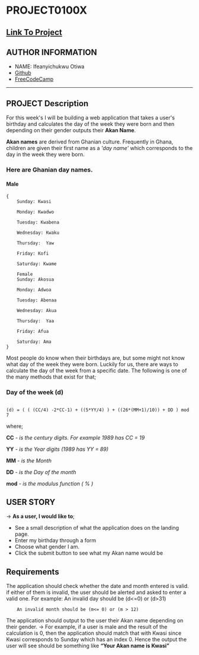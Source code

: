 # PROJECT0100X
[Link To Project](http://htmlpreview.github.io/?https://github.com/ifeanyiotiwa-hub/project0100x/index.html)
-------------------------------------------------------------------------------------------------------------------------------------------------------------------
## AUTHOR INFORMATION
- NAME: Ifeanyichukwu Otiwa
- [Github](https://github.com/ifeanyiotiwa-hub)
- [FreeCodeCamp](https://www.freecodecamp.org/istar007)

-------------------------------------------------------------------------------------------------------------------------------------------------------------------
## PROJECT Description
For this week's I will be  building a web application that takes a user's birthday and calculates the day of the week they were born and then depending on their gender outputs their **Akan Name**. 

**Akan names** are derived from Ghanian culture. Frequently in Ghana, children are given their first name as a _'day name'_ which corresponds to the day in the week they were born. 

### Here are Ghanian day names.

#### Male
```
{ 
    Sunday: Kwasi

    Monday: Kwadwo

    Tuesday: Kwabena

    Wednesday: Kwaku

    Thursday:  Yaw

    Friday: Kofi

    Saturday: Kwame

    Female
    Sunday: Akosua

    Monday: Adwoa

    Tuesday: Abenaa

    Wednesday: Akua

    Thursday:  Yaa

    Friday: Afua

    Saturday: Ama
}
```

Most people do know when their birthdays are, but some might not know what day of the week they were born. Luckily for us, there are ways to calculate the day of the week from a specific date. The following is one of the many methods that exist for that;

### Day of the week  (d)

``` 

(d) = ( ( (CC/4) -2*CC-1) + ((5*YY/4) ) + ((26*(MM+1)/10)) + DD ) mod 7

```

 where;

 **CC** - *is the century digits. For example 1989 has CC = 19*

 **YY** - *is the Year digits (1989 has YY = 89)*

 **MM** -  *is the Month*

 **DD** - *is the Day of the month* 

 **mod** - *is the modulus function ( % )*

## USER STORY
 
 -> **As a user, I would like to**;

- See a  small description of what the application does on the landing page.
- Enter my birthday through a form 
- Choose what gender I am.
- Click the submit button to see what my Akan name would be

## Requirements 

The application should check whether the date and month entered is valid. if either of them is invalid,  the user should be alerted and asked to enter a valid one. For example:
        An invalid day should be (d<=0) or (d>31)

        An invalid month should be (m<= 0) or (m > 12)  

The application should output to the user their Akan name depending on their gender. 
-> For example, if a user is male and the result of the calculation is 0, then the application should match that with Kwasi since Kwasi corresponds to Sunday which has an index 0. Hence the output the user will see should be something like **“Your Akan name is Kwasi”**
